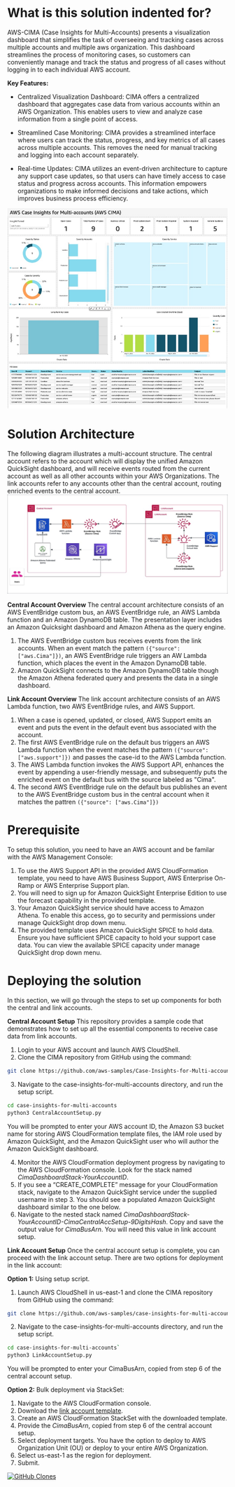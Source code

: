 # What is this solution indented for?

AWS-CIMA (Case Insights for Multi-Accounts) presents a visualization dashboard that simplifies the task of overseeing and tracking cases across multiple accounts and multiple aws organization. This dashboard streamlines the process of monitoring cases, so customers can conveniently manage and track the status and progress of all cases without logging in to each individual AWS account.

**Key Features:**

* Centralized Visualization Dashboard: CIMA offers a centralized dashboard that aggregates case data from various accounts within an AWS Organization. This enables users to view and analyze case information from a single point of access. 

* Streamlined Case Monitoring: CIMA provides a streamlined interface where users can track the status, progress, and key metrics of all cases across multiple accounts. This removes the need for manual tracking and logging into each account separately.

* Real-time Updates: CIMA utilizes an event-driven architecture to capture any support case updates, so that users can have timely access to case status and progress across accounts. This information empowers organizations to make informed decisions and take actions, which improves business process efficiency. 

 ![ALT](img/sampleDashboard.jpg)
 
# Solution Architecture
The following diagram illustrates a multi-account structure. The central account refers to the account which will display the unified Amazon QuickSight dashboard, and will receive events routed from the current account as well as all other accounts within your AWS Organizations. The link accounts refer to any accounts other than the central account, routing enriched events to the central account. 
 ![ALT](img/cima-arch.jpg)

**Central Account Overview** The central account architecture consists of an AWS EventBridge custom bus, an AWS EventBridge rule, an AWS Lambda function and an Amazon DynamoDB table. The presentation layer includes an Amazon Quicksight dashboard and Amazon Athena as the query engine. 
1.	The AWS EventBridge custom bus receives events from the link accounts. When an event match the pattern `({"source": ["aws.Cima"]})`, an AWS EventBridge rule triggers an AW Lambda function, which places the event in the Amazon DynamoDB table.
2.	Amazon QuickSight connects to the Amazon DynamoDB table though the Amazon Athena federated query and presents the data in a single dashboard. 

**Link Account Overview** The link account architecture consists of an AWS Lambda function, two AWS EventBridge rules, and AWS Support.
1.	When a case is opened, updated, or closed, AWS Support emits an event and puts the event in the default event bus associated with the account. 
2.	The first AWS EventBridge rule on the default bus triggers an AWS Lambda function when the event matches the pattern `({"source": ["aws.support"]})` and passes the case-id to the AWS Lambda function.
3.	The AWS Lambda function invokes the AWS Support API, enhances the event by appending a user-friendly message, and subsequently puts the enriched event on the default bus with the source labeled as "Cima".
4.	The second AWS EventBridge rule on the default bus publishes an event to the AWS EventBridge custom bus in the central account when it matches the pattren `({"source": ["aws.Cima"]})`

# Prerequisite
To setup this solution, you need to have an AWS account and be familar with the AWS Management Console:
1.	To use the AWS Support API in the provided AWS CloudFormation template, you need to have AWS Business Support, AWS Enterprise On-Ramp or AWS Enterprise Support plan. 
2.	You will need to sign up for Amazon QuickSight Enterprise Edition to use the forecast capability in the provided template. 
3.	Your Amazon QuickSight service should have access to Amazon Athena. To enable this access, go to security and permissions under manage QuickSight drop down menu. 
4.	The provided template uses Amazon QuickSight SPICE to hold data. Ensure you have sufficient SPICE capacity to hold your support case data. You can view the available SPICE capacity under manage QuickSight drop down menu.

# Deploying the solution
In this section, we will go through the steps to set up components for both the central and link accounts.

**Central Account Setup**
This repository provides a sample code that demonstrates how to set up all the essential components to receive case data from link accounts. 
1.	Login to your AWS account and launch AWS CloudShell.
2.	Clone the CIMA repository from GitHub using the command:

```bash
git clone https://github.com/aws-samples/Case-Insights-for-Multi-accounts.git
```

3.	Navigate to the case-insights-for-multi-accounts directory, and run the setup script.

```bash
cd case-insights-for-multi-accounts
python3 CentralAccountSetup.py
```

You will be prompted to enter your AWS account ID, the Amazon S3 bucket name for storing AWS CloudFormation template files, the IAM role used by Amazon QuickSight, and the Amazon QuickSight user who will author the Amazon QuickSight dashboard. 

4.	Monitor the AWS CloudFormation deployment progress by navigating to the AWS CloudFormation console. Look for the stack named *CimaDashboardStack-YourAccountID*.
5.	If you see a “CREATE_COMPLETE” message for your CloudFormation stack, navigate to the Amazon QuickSight service under the supplied username in step 3. You should see a populated Amazon QuickSight dashboard similar to the one below.
6.	Navigate to the nested stack named *CimaDashboardStack-YourAccountID-CimaCentralAccSetup-9DigitsHash*. Copy and save the output value for *CimaBusArn*. You will need this value in link account setup.

**Link Account Setup**
Once the central account setup is complete, you can proceed with the link account setup. There are two options for deployment in the link account: 

**Option 1:** Using setup script.
1.	Launch AWS CloudShell in us-east-1 and clone the CIMA repository from GitHub using the command:

```bash
git clone https://github.com/aws-samples/case-insights-for-multi-accounts.git
```

2.	Navigate to the case-insights-for-multi-accounts directory, and run the setup script.

```bash
cd case-insights-for-multi-accounts`
python3 LinkAccountSetup.py
```

You will be prompted to enter your CimaBusArn, copied from step 6 of the central account setup. 

**Option 2:** Bulk deployment via StackSet:
1.	Navigate to the AWS CloudFormation console. 
2.	Download the [link account template](https://github.com/aws-samples/case-insights-for-multi-accounts/blob/main/README.md).
3.	Create an AWS CloudFormation StackSet with the downloaded template.
4.	Provide the *CimaBusArn*, copied from step 6 of the central account setup.
5.	Select deployment targets. You have the option to deploy to AWS Organization Unit (OU) or deploy to your entire AWS Organization.
6.	Select us-east-1 as the region for deployment.
7.	Submit.


[![GitHub Clones](https://img.shields.io/badge/dynamic/json?color=success&label=Clone&query=count&url=https://gist.githubusercontent.com/bajwkanw/40d4153b23c3261757ed99b435f225b0/raw/clone.json&logo=github)](https://github.com/aws-samples/case-insights-for-multi-accounts)
